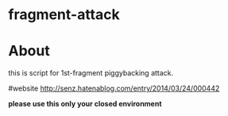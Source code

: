 fragment-attack
===============
# About
this is script for 1st-fragment piggybacking attack.

#website
http://senz.hatenablog.com/entry/2014/03/24/000442

**please use this only your closed environment**
